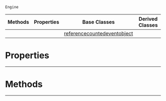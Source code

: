  `Engine`

|Methods|Properties|Base Classes|Derived Classes|
|---|---|---|---|
| | |[referencecountedeventobject](referencecountedeventobject.md)| |


 #  Properties


---  
 #  Methods


---  
 

 